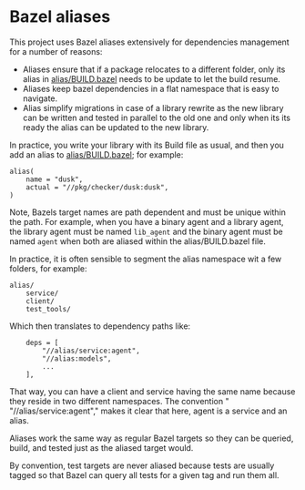 # Bazel aliases

This project uses Bazel aliases extensively for dependencies management for a number of reasons:

* Aliases ensure that if a package relocates to a different folder,
  only its alias in [alias/BUILD.bazel](alias/BUILD.bazel) needs to be update to let the build resume.
* Aliases keep bazel dependencies in a flat namespace that is easy to navigate.
* Alias simplify migrations in case of a library rewrite as the new library can be written and tested in parallel to the
  old one and only when its its ready the alias can be updated to the new library.

In practice, you write your library with its Build file as usual, and then you add an alias to [alias/BUILD.bazel](alias/BUILD.bazel); for example:

```text 
alias(
    name = "dusk",
    actual = "//pkg/checker/dusk:dusk",
)
```

Note, Bazels target  names are path dependent and must be unique within the path.
For example, when you have a binary agent and a library agent, the library agent must be named `lib_agent` and the binary agent must be named `agent` when both are aliased within the alias/BUILD.bazel file.

In practice, it is often sensible to segment the alias namespace wit a few folders, for example:

```
alias/
    service/
    client/
    test_tools/
``` 

Which then translates to dependency paths like:

```text 
    deps = [
        "//alias/service:agent",
        "//alias:models",
        ...
    ],
```

That way, you can have a client and service having the same name because they reside in two different namespaces. The convention " "//alias/service:agent"," makes it clear that here, agent is a service and an alias. 

Aliases work the same way as regular Bazel targets so they can be queried, build, and tested just as the aliased target would. 

By convention, test targets are never aliased because tests are usually tagged so that Bazel can query all tests for a given tag and run them all. 

